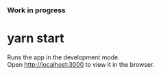 ### Work in progress

# yarn start

Runs the app in the development mode.\
Open [http://localhost:3000](http://localhost:3000) to view it in the browser.
